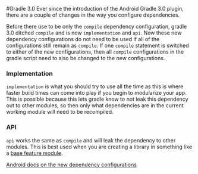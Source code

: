 #Gradle 3.0 
Ever since the introduction of the Android Gradle 3.0 plugin, there are a couple of changes in the way you configure dependencies. 

Before there use to be only the `compile` dependency configuration, gradle 3.0 ditched `compile` and is now `implementation` and `api`. Now these new dependency configurations do not need to be used if all of the configurations still remain as `compile`. If one `compile` statement is switched to either of the new configurations, then all `compile` configurations in the gradle script need to also be changed to the new configurations.  

### Implementation
`implementation` is what you should try to use all the time as this is where faster build times can come into play if you begin to modularize your app. This is possible because this lets gradle know to not leak this dependency out to other modules, so then only what dependencies are in the current working module will need to be recompiled. 

### API
`api` works the same as `compile` and will leak the dependency to other modules. This is best used when you are creating a library in something like a [base feature module](https://developer.android.com/topic/instant-apps/getting-started/structure.html).  

[Android docs on the new dependency configurations](https://developer.android.com/studio/build/gradle-plugin-3-0-0-migration.html#new_configurations)